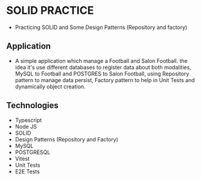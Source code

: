 # SOLID PRACTICE

- Practicing SOLID and Some Design Patterns (Repository and factory)

## Application

- A simple application which manage a Football and Salon Football. the idea it's use different databases to register data about both modalities, MySQL to Football and POSTGRES to Salon Football, using Repository pattern to manage data persist, Factory pattern to help in Unit Tests and dynamically object creation.

## Technologies

- Typescript
- Node JS
- SOLID
- Design Patterns (Repository and Factory)
- MySQL
- POSTGRESQL
- Vitest
- Unit Tests
- E2E Tests